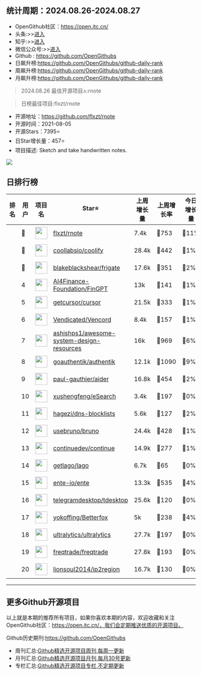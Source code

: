 ## 统计周期：2024.08.26-2024.08.27


- OpenGithub社区：https://open.itc.cn/
- 头条:>>[进入](https://www.toutiao.com/c/user/token/MS4wLjABAAAAmvfOws0L3K53LliyFX5JSmIS3b8RmD4dj_uwATFbgu4/?source=list&log_from=c71bae3cfad6a_1724740999869)
- 知乎:>>[进入](https://www.zhihu.com/people/OpenGithub)
- 微信公众号:>>[进入](https://mp.weixin.qq.com/mp/appmsgalbum?__biz=MzkzOTQ5Mzk0NA==&action=getalbum&album_id=2943875821830864900&scene=173&subscene=227&sessionid=1724741336&enterid=1724741344&from_msgid=2247486556&from_itemidx=1&count=3&nolastread=1#wechat_redirect)
- Github : https://github.com/OpenGithubs
- 日飙升榜:https://github.com/OpenGithubs/github-daily-rank
- 周飙升榜:https://github.com/OpenGithubs/github-daily-rank
- 月飙升榜:https://github.com/OpenGithubs/github-daily-rank


> 2024.08.26 最佳开源项目🔝:rnote


> 日榜最佳项目:flxzt/rnote  

- 开源地址：https://github.com/flxzt/rnote
- 开源时间：2021-08-05
- 开源Stars：7395⭐
- 日Star增长量：457⭐
- 项目描述: Sketch and take handwritten notes.

![](https://avatars.githubusercontent.com/u/19841886?v=4)


## 日排行榜

| 排名        |  用户     |  项目名          | Star⭐          | 上周增长量    | 上周增长率    | 今日增长量      |  开源时间   |  描述   ｜
|------------|------------|---------------|---------------- |--------------|----------------|------------|------------|------------|
    | 🥇 | <img src="https://avatars.githubusercontent.com/u/19841886?v=4" alt="" size="32" height="32" width="32" data-view-component="true" class="avatar circle"> | [flxzt/rnote](https://github.com/flxzt/rnote)| 7.4k | 🔺753 | 🔺11% | 🔺457 | 2021-08-05 |  Sketch and take handwritten notes. |
    | 🥈 | <img src="https://avatars.githubusercontent.com/u/60715044?v=4" alt="" size="32" height="32" width="32" data-view-component="true" class="avatar circle"> | [coollabsio/coolify](https://github.com/coollabsio/coolify)| 28.4k | 🔺442 | 🔺1% | 🔺238 | 2021-01-26 |  一个在GitHub上开源的项目自托管方案，可用于替代Heroku和Netlify。它支持反向代理、免费SSL证书配置、多种常用数据库配置、项目一键安装与升级等功能。coolify旨在提供一个灵活的自托管解决方案，使开发人员能够轻松部署和管理其应用程序。 |
    | 🥉 | <img src="https://avatars.githubusercontent.com/u/569905?u=a454086144f531389a73fbea93a7835eea06f2a1&v=4" alt="" size="32" height="32" width="32" data-view-component="true" class="avatar circle"> | [blakeblackshear/frigate](https://github.com/blakeblackshear/frigate)| 17.6k | 🔺351 | 🔺2% | 🔺198 | 2019-01-26 |  一个人工智能监控你的安全摄像头的项目。通过集成人工智能技术，frigate能够智能分析监控画面，提供智能监控和安全提醒功能。无论是家庭安防、商业监控，还是其他安全场景，frigate都是一款强大而智能的监控工具。 |
    | 4 | <img src="https://avatars.githubusercontent.com/u/68813910?v=4" alt="" size="32" height="32" width="32" data-view-component="true" class="avatar circle"> | [AI4Finance-Foundation/FinGPT](https://github.com/AI4Finance-Foundation/FinGPT)| 13k | 🔺141 | 🔺1% | 🔺116 | 2023-02-12 |  一个金融领域的大型语言模型，通过在FinNLP和FinNLP网站上进行民主化互联网规模的数据训练而得到。该项目旨在为金融领域提供强大的自然语言处理能力，帮助分析师、交易员和研究人员在金融领域的各种任务中获得更准确的语言模型支持。 |
    | 5 | <img src="https://avatars.githubusercontent.com/u/126759922?v=4" alt="" size="32" height="32" width="32" data-view-component="true" class="avatar circle"> | [getcursor/cursor](https://github.com/getcursor/cursor)| 21.5k | 🔺333 | 🔺1% | 🔺101 | 2023-03-12 |  Cursor 是一个基于人工智能编程的交互式编辑器，旨在为用户提供全新的代码学习体验。它提供了与用户进行智能对话的能力，为用户提供帮助和建议。通过 Cursor，用户可以通过与聊天机器人交互的方式来学习编程，提升编程技能和理解能力。 |
    | 6 | <img src="https://avatars.githubusercontent.com/u/45497981?u=38eca8135146531d961b7b6740f8cff6caa5112a&v=4" alt="" size="32" height="32" width="32" data-view-component="true" class="avatar circle"> | [Vendicated/Vencord](https://github.com/Vendicated/Vencord)| 8.4k | 🔺157 | 🔺1% | 🔺99 | 2022-08-24 |  一个用于模组的Discord客户端项目。它允许用户进行定制和扩展Discord客户端的功能。通过Vencord，你可以添加各种插件、主题和功能，以满足你的特定需求和喜好。这个开源项目提供了对Discord客户端的增强功能，使用户能够更好地定制和使用这一流行的通信工具。 |
    | 7 | <img src="https://avatars.githubusercontent.com/u/8646889?u=7026c3960281a570e915973e56cbc3ceec1912eb&v=4" alt="" size="32" height="32" width="32" data-view-component="true" class="avatar circle"> | [ashishps1/awesome-system-design-resources](https://github.com/ashishps1/awesome-system-design-resources)| 16k | 🔺969 | 🔺6% | 🔺93 | 2023-10-25 |  This repository contains System Design resources which are useful while preparing for interviews and learning Distributed Systems |
    | 8 | <img src="https://avatars.githubusercontent.com/u/82976448?v=4" alt="" size="32" height="32" width="32" data-view-component="true" class="avatar circle"> | [goauthentik/authentik](https://github.com/goauthentik/authentik)| 12.1k | 🔺1090 | 🔺9% | 🔺82 | 2019-12-30 |  The authentication glue you need. |
    | 9 | <img src="https://avatars.githubusercontent.com/u/69695708?u=1b1a608998950cb407854549123a52c964a202ec&v=4" alt="" size="32" height="32" width="32" data-view-component="true" class="avatar circle"> | [paul-gauthier/aider](https://github.com/paul-gauthier/aider)| 16.8k | 🔺454 | 🔺2% | 🔺62 | 2023-05-10 |  一个支持GPT的编码工具，可以在您的终端中进行使用。它提供了便捷的命令行界面，让您可以轻松地与GPT进行交互，并进行文本生成、对话等任务。Aider为开发人员提供了更方便的方式来利用GPT的强大能力。 |
    | 10 | <img src="https://avatars.githubusercontent.com/u/28475549?u=5e51bef2fe0c6000952888689254177de7d2c907&v=4" alt="" size="32" height="32" width="32" data-view-component="true" class="avatar circle"> | [xushengfeng/eSearch](https://github.com/xushengfeng/eSearch)| 3.4k | 🔺197 | 🔺0% | 🔺59 | 2021-10-06 |  截屏 离线OCR 搜索翻译 以图搜图 贴图 录屏 滚动截屏 Screenshot  OCR  search  translate  search for picture  paste the picture on the screen  screen recorder |
    | 11 | <img src="https://avatars.githubusercontent.com/u/104343908?u=6f359ce3f632143073ab24b3bc26f5f7ed0f5256&v=4" alt="" size="32" height="32" width="32" data-view-component="true" class="avatar circle"> | [hagezi/dns-blocklists](https://github.com/hagezi/dns-blocklists)| 5.6k | 🔺127 | 🔺2% | 🔺59 | 2022-04-25 |  DNS-Blocklists: For a better internet - keep the internet clean! |
    | 12 | <img src="https://avatars.githubusercontent.com/u/114530840?v=4" alt="" size="32" height="32" width="32" data-view-component="true" class="avatar circle"> | [usebruno/bruno](https://github.com/usebruno/bruno)| 24.4k | 🔺428 | 🔺1% | 🔺54 | 2022-09-28 |  一个开源IDE，旨在帮助用户探索和测试API。它是一个轻量级的替代品，可用于执行API请求和测试，类似于Postman或Insomnia。bruno提供了用户友好的界面，使API测试变得简单而高效。它是开发者的有力工具，可用于检查和测试API端点。 |
    | 13 | <img src="https://avatars.githubusercontent.com/u/127876214?v=4" alt="" size="32" height="32" width="32" data-view-component="true" class="avatar circle"> | [continuedev/continue](https://github.com/continuedev/continue)| 14.9k | 🔺277 | 🔺1% | 🔺54 | 2023-05-24 |  ⏩ 一个用于软件开发的开源自动驾驶仪，是一款 VS Code 扩展，将 ChatGPT 的功能引入您的集成开发环境 (IDE)。它提供了自然语言交互的能力，帮助开发者更轻松地编写代码和解决问题。 |
    | 14 | <img src="https://avatars.githubusercontent.com/u/75492405?v=4" alt="" size="32" height="32" width="32" data-view-component="true" class="avatar circle"> | [getlago/lago](https://github.com/getlago/lago)| 6.7k | 🔺65 | 🔺0% | 🔺52 | 2022-02-28 |  Open Source Metering and Usage Based Billing API ⭐️ Consumption tracking, Subscription management, Pricing iterations, Payment orchestration & Revenue analytics |
    | 15 | <img src="https://avatars.githubusercontent.com/u/64603161?v=4" alt="" size="32" height="32" width="32" data-view-component="true" class="avatar circle"> | [ente-io/ente](https://github.com/ente-io/ente)| 13.3k | 🔺535 | 🔺4% | 🔺51 | 2022-11-01 |  Fully open source, End to End Encrypted alternative to Google Photos and Apple Photos |
    | 16 | <img src="https://avatars.githubusercontent.com/u/6113871?v=4" alt="" size="32" height="32" width="32" data-view-component="true" class="avatar circle"> | [telegramdesktop/tdesktop](https://github.com/telegramdesktop/tdesktop)| 25.6k | 🔺120 | 🔺0% | 🔺50 | 2014-05-02 |  Telegram的桌面消息应用程序，提供了桌面计算机上的便捷访问和使用Telegram聊天和通讯服务的方式。这个开源项目允许用户在计算机上使用Telegram，发送消息、共享文件和保持与联系人的联系。它提供了一种更大屏幕上更方便的方式来体验Telegram，从而增强了用户的通讯体验。 |
    | 17 | <img src="https://avatars.githubusercontent.com/u/11689349?v=4" alt="" size="32" height="32" width="32" data-view-component="true" class="avatar circle"> | [yokoffing/Betterfox](https://github.com/yokoffing/Betterfox)| 5k | 🔺238 | 🔺4% | 🔺46 | 2020-03-24 |  Firefox user.js for speed, privacy, and security. Your favorite browser, but better. |
    | 18 | <img src="https://avatars.githubusercontent.com/u/26833451?v=4" alt="" size="32" height="32" width="32" data-view-component="true" class="avatar circle"> | [ultralytics/ultralytics](https://github.com/ultralytics/ultralytics)| 27.7k | 🔺197 | 🔺0% | 🔺46 | 2022-09-12 |  ultralytics提供了一个全新的部署工具，支持将YOLOv8模型从PyTorch转换到多种平台，包括ONNX、OpenVINO、CoreML和TFLite。对于计算机视觉开发者和研究人员，这个工具能够帮助快速将YOLOv8模型部署到不同平台上，提升模型的应用性能。 |
    | 19 | <img src="https://avatars.githubusercontent.com/u/37536846?v=4" alt="" size="32" height="32" width="32" data-view-component="true" class="avatar circle"> | [freqtrade/freqtrade](https://github.com/freqtrade/freqtrade)| 27.8k | 🔺193 | 🔺0% | 🔺45 | 2017-05-18 |  Freqtrade是一个用Python编写的免费开源加密交易机器人。它被设计为支持所有主要的交换，并通过电报或web控制。它包含回溯测试、绘图和资金管理工具，以及通过机器学习进行的策略优化。 |
    | 20 | <img src="https://avatars.githubusercontent.com/u/7111577?u=a51b0a2bb86351414783468b460723217636d785&v=4" alt="" size="32" height="32" width="32" data-view-component="true" class="avatar circle"> | [lionsoul2014/ip2region](https://github.com/lionsoul2014/ip2region)| 16.7k | 🔺130 | 🔺0% | 🔺45 | 2015-11-02 |  一个高效的离线IP地址定位库和IP定位数据管理框架。其查询效率高达10微秒级别，支持多种主流编程语言的 xdb 数据生成和查询客户端实现。ip2region 为开发者提供了精准、快速的IP地址定位服务，适用于各种应用场景。 |

---
## 更多Github开源项目

以上就是本期的推荐所有项目，如果你喜欢本期的内容，欢迎收藏和关注OpenGithub社区：https://open.itc.cn/，我们会定期推送优质的开源项目。

Github历史期刊:https://github.com/OpenGithubs
- 周刊汇总:[Github精选开源项目周刊,每周一更新](https://github.com/OpenGithubs/weekly)
- 月刊汇总:[Github精选开源项目月刊,每月30号更新](https://github.com/OpenGithubs/monthly)
- 专栏汇总:[Github精选开源项目专栏,不定期更新](https://github.com/OpenGithubs/selectedColumn)
